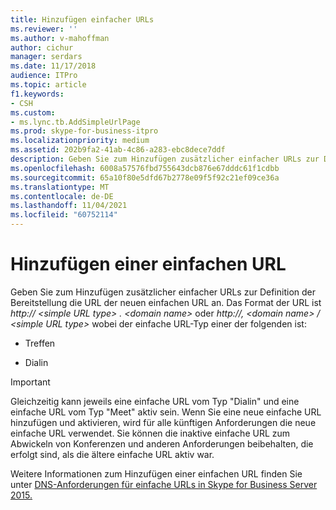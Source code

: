 ```yaml
---
title: Hinzufügen einfacher URLs
ms.reviewer: ''
ms.author: v-mahoffman
author: cichur
manager: serdars
ms.date: 11/17/2018
audience: ITPro
ms.topic: article
f1.keywords:
- CSH
ms.custom:
- ms.lync.tb.AddSimpleUrlPage
ms.prod: skype-for-business-itpro
ms.localizationpriority: medium
ms.assetid: 202b9fa2-41ab-4c86-a283-ebc8dece7ddf
description: Geben Sie zum Hinzufügen zusätzlicher einfacher URLs zur Definition der Bereitstellung die URL der neuen einfachen URL an.
ms.openlocfilehash: 6008a57576fbd755643dcb876e67dddc61f1cdbb
ms.sourcegitcommit: 65a10f80e5dfd67b2778e09f5f92c21ef09ce36a
ms.translationtype: MT
ms.contentlocale: de-DE
ms.lasthandoff: 11/04/2021
ms.locfileid: "60752114"
---
```

# <a name="add-simple-url"></a>Hinzufügen einer einfachen URL
 
Geben Sie zum Hinzufügen zusätzlicher einfacher URLs zur Definition der Bereitstellung die URL der neuen einfachen URL an. Das Format der URL ist _http:// \<simple URL type\> . \<domain name\>_ oder _http://, \<domain name\> / \<simple URL type\>_ wobei der einfache URL-Typ einer der folgenden ist:
  
- Treffen
    
- Dialin
    
> [!IMPORTANT]
> Gleichzeitig kann jeweils eine einfache URL vom Typ "Dialin" und eine einfache URL vom Typ "Meet" aktiv sein. Wenn Sie eine neue einfache URL hinzufügen und aktivieren, wird für alle künftigen Anforderungen die neue einfache URL verwendet. Sie können die inaktive einfache URL zum Abwickeln von Konferenzen und anderen Anforderungen beibehalten, die erfolgt sind, als die ältere einfache URL aktiv war. 
  
Weitere Informationen zum Hinzufügen einer einfachen URL finden Sie unter [DNS-Anforderungen für einfache URLs in Skype for Business Server 2015.](../../plan-your-deployment/network-requirements/simple-urls.md)
  

